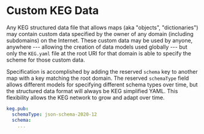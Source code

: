 # Custom KEG Data

Any KEG structured data file that allows maps (aka "objects", "dictionaries") may contain custom data specified by the owner of any domain (including subdomains) on the Internet. These custom data may be used by anyone, anywhere --- allowing the creation of data models used globally --- but only the `KEG.yaml` file at the root URI for that domain is able to specify the scheme for those custom data.

Specification is accomplished by adding the reserved `schema` key to another map with a key matching the root domain. The reserved `schemaType` field allows different models for specifying different schema types over time, but the structured data format will always be KEG simplified YAML. This flexibility allows the KEG network to grow and adapt over time.

```yaml
keg.pub:
  schemaType: json-schema-2020-12
  schema:
    ...
```
